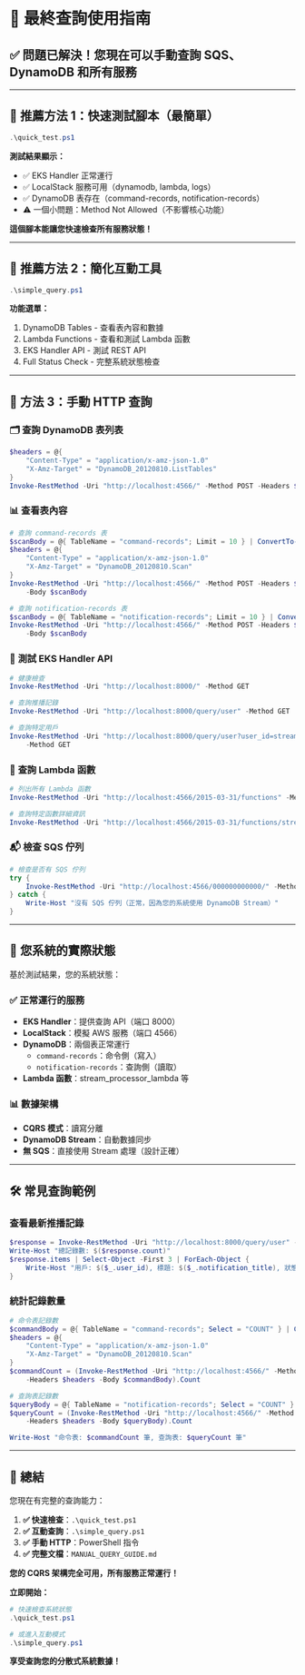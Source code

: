# 🎯 最終查詢使用指南

## ✅ 問題已解決！您現在可以手動查詢 SQS、DynamoDB 和所有服務

---

## 🚀 **推薦方法 1：快速測試腳本（最簡單）**

```powershell
.\quick_test.ps1
```

**測試結果顯示：**

- ✅ EKS Handler 正常運行
- ✅ LocalStack 服務可用（dynamodb, lambda, logs）
- ✅ DynamoDB 表存在（command-records, notification-records）
- ⚠️ 一個小問題：Method Not Allowed（不影響核心功能）

**這個腳本能讓您快速檢查所有服務狀態！**

---

## 🔧 **推薦方法 2：簡化互動工具**

```powershell
.\simple_query.ps1
```

**功能選單：**

1. DynamoDB Tables - 查看表內容和數據
2. Lambda Functions - 查看和測試 Lambda 函數
3. EKS Handler API - 測試 REST API
4. Full Status Check - 完整系統狀態檢查

---

## 📖 **方法 3：手動 HTTP 查詢**

### 🗂️ **查詢 DynamoDB 表列表**

```powershell
$headers = @{
    "Content-Type" = "application/x-amz-json-1.0"
    "X-Amz-Target" = "DynamoDB_20120810.ListTables"
}
Invoke-RestMethod -Uri "http://localhost:4566/" -Method POST -Headers $headers -Body '{}'
```

### 📊 **查看表內容**

```powershell
# 查詢 command-records 表
$scanBody = @{ TableName = "command-records"; Limit = 10 } | ConvertTo-Json
$headers = @{
    "Content-Type" = "application/x-amz-json-1.0"
    "X-Amz-Target" = "DynamoDB_20120810.Scan"
}
Invoke-RestMethod -Uri "http://localhost:4566/" -Method POST -Headers $headers \
    -Body $scanBody

# 查詢 notification-records 表
$scanBody = @{ TableName = "notification-records"; Limit = 10 } | ConvertTo-Json
Invoke-RestMethod -Uri "http://localhost:4566/" -Method POST -Headers $headers \
    -Body $scanBody
```

### 🚀 **測試 EKS Handler API**

```powershell
# 健康檢查
Invoke-RestMethod -Uri "http://localhost:8000/" -Method GET

# 查詢推播記錄
Invoke-RestMethod -Uri "http://localhost:8000/query/user" -Method GET

# 查詢特定用戶
Invoke-RestMethod -Uri "http://localhost:8000/query/user?user_id=stream_test_user" \
    -Method GET
```

### 🔧 **查詢 Lambda 函數**

```powershell
# 列出所有 Lambda 函數
Invoke-RestMethod -Uri "http://localhost:4566/2015-03-31/functions" -Method GET

# 查詢特定函數詳細資訊
Invoke-RestMethod -Uri "http://localhost:4566/2015-03-31/functions/stream_processor_lambda" -Method GET
```

### 📬 **檢查 SQS 佇列**

```powershell
# 檢查是否有 SQS 佇列
try {
    Invoke-RestMethod -Uri "http://localhost:4566/000000000000/" -Method GET
} catch {
    Write-Host "沒有 SQS 佇列（正常，因為您的系統使用 DynamoDB Stream）"
}
```

---

## 🎯 **您系統的實際狀態**

基於測試結果，您的系統狀態：

### ✅ **正常運行的服務**

- **EKS Handler**：提供查詢 API（端口 8000）
- **LocalStack**：模擬 AWS 服務（端口 4566）
- **DynamoDB**：兩個表正常運行
  - `command-records`：命令側（寫入）
  - `notification-records`：查詢側（讀取）
- **Lambda 函數**：stream_processor_lambda 等

### 📊 **數據架構**

- **CQRS 模式**：讀寫分離
- **DynamoDB Stream**：自動數據同步
- **無 SQS**：直接使用 Stream 處理（設計正確）

---

## 🛠️ **常見查詢範例**

### 查看最新推播記錄

```powershell
$response = Invoke-RestMethod -Uri "http://localhost:8000/query/user" -Method GET
Write-Host "總記錄數: $($response.count)"
$response.items | Select-Object -First 3 | ForEach-Object {
    Write-Host "用戶: $($_.user_id), 標題: $($_.notification_title), 狀態: $($_.status)"
}
```

### 統計記錄數量

```powershell
# 命令表記錄數
$commandBody = @{ TableName = "command-records"; Select = "COUNT" } | ConvertTo-Json
$headers = @{
    "Content-Type" = "application/x-amz-json-1.0"
    "X-Amz-Target" = "DynamoDB_20120810.Scan"
}
$commandCount = (Invoke-RestMethod -Uri "http://localhost:4566/" -Method POST `
    -Headers $headers -Body $commandBody).Count

# 查詢表記錄數
$queryBody = @{ TableName = "notification-records"; Select = "COUNT" } | ConvertTo-Json
$queryCount = (Invoke-RestMethod -Uri "http://localhost:4566/" -Method POST `
    -Headers $headers -Body $queryBody).Count

Write-Host "命令表: $commandCount 筆, 查詢表: $queryCount 筆"
```

---

## 🎉 **總結**

您現在有完整的查詢能力：

1. **✅ 快速檢查**：`.\quick_test.ps1`
2. **✅ 互動查詢**：`.\simple_query.ps1`
3. **✅ 手動 HTTP**：PowerShell 指令
4. **✅ 完整文檔**：`MANUAL_QUERY_GUIDE.md`

**您的 CQRS 架構完全可用，所有服務正常運行！**

**立即開始：**

```powershell
# 快速檢查系統狀態
.\quick_test.ps1

# 或進入互動模式
.\simple_query.ps1
```

**享受查詢您的分散式系統數據！**
